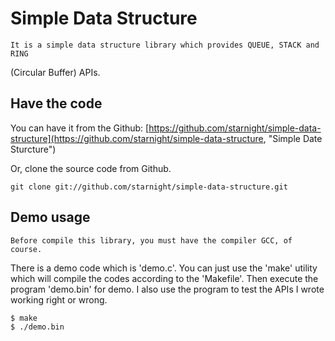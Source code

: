 Simple Data Structure
=====================

	It is a simple data structure library which provides QUEUE, STACK and RING 
(Circular Buffer) APIs.

Have the code
-------------

You can have it from the Github: [https://github.com/starnight/simple-data-structure](https://github.com/starnight/simple-data-structure, "Simple Date Sturcture")

Or, clone the source code from Github.

```
git clone git://github.com/starnight/simple-data-structure.git
```

Demo usage
----------

	Before compile this library, you must have the compiler GCC, of course.  
There is a demo code which is 'demo.c'.  You can just use the 'make' utility
which will compile the codes according to the 'Makefile'.  Then execute the
program 'demo.bin' for demo.  I also use the program to test the APIs I wrote
working right or wrong.

```
$ make
$ ./demo.bin
```

